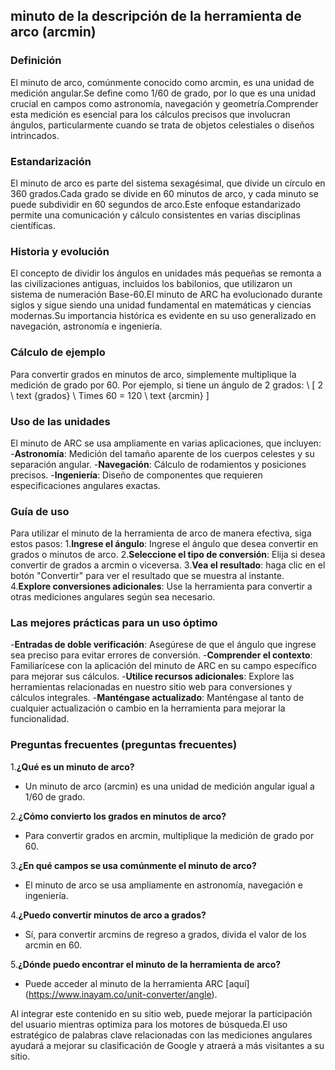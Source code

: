 ## minuto de la descripción de la herramienta de arco (arcmin)

### Definición
El minuto de arco, comúnmente conocido como arcmin, es una unidad de medición angular.Se define como 1/60 de grado, por lo que es una unidad crucial en campos como astronomía, navegación y geometría.Comprender esta medición es esencial para los cálculos precisos que involucran ángulos, particularmente cuando se trata de objetos celestiales o diseños intrincados.

### Estandarización
El minuto de arco es parte del sistema sexagésimal, que divide un círculo en 360 grados.Cada grado se divide en 60 minutos de arco, y cada minuto se puede subdividir en 60 segundos de arco.Este enfoque estandarizado permite una comunicación y cálculo consistentes en varias disciplinas científicas.

### Historia y evolución
El concepto de dividir los ángulos en unidades más pequeñas se remonta a las civilizaciones antiguas, incluidos los babilonios, que utilizaron un sistema de numeración Base-60.El minuto de ARC ha evolucionado durante siglos y sigue siendo una unidad fundamental en matemáticas y ciencias modernas.Su importancia histórica es evidente en su uso generalizado en navegación, astronomía e ingeniería.

### Cálculo de ejemplo
Para convertir grados en minutos de arco, simplemente multiplique la medición de grado por 60. Por ejemplo, si tiene un ángulo de 2 grados:
\ [
2 \ text {grados} \ Times 60 = 120 \ text {arcmin}
\]

### Uso de las unidades
El minuto de ARC se usa ampliamente en varias aplicaciones, que incluyen:
-**Astronomía**: Medición del tamaño aparente de los cuerpos celestes y su separación angular.
-**Navegación**: Cálculo de rodamientos y posiciones precisos.
-**Ingeniería**: Diseño de componentes que requieren especificaciones angulares exactas.

### Guía de uso
Para utilizar el minuto de la herramienta de arco de manera efectiva, siga estos pasos:
1.**Ingrese el ángulo**: Ingrese el ángulo que desea convertir en grados o minutos de arco.
2.**Seleccione el tipo de conversión**: Elija si desea convertir de grados a arcmin o viceversa.
3.**Vea el resultado**: haga clic en el botón "Convertir" para ver el resultado que se muestra al instante.
4.**Explore conversiones adicionales**: Use la herramienta para convertir a otras mediciones angulares según sea necesario.

### Las mejores prácticas para un uso óptimo
-**Entradas de doble verificación**: Asegúrese de que el ángulo que ingrese sea preciso para evitar errores de conversión.
-**Comprender el contexto**: Familiarícese con la aplicación del minuto de ARC en su campo específico para mejorar sus cálculos.
-**Utilice recursos adicionales**: Explore las herramientas relacionadas en nuestro sitio web para conversiones y cálculos integrales.
-**Manténgase actualizado**: Manténgase al tanto de cualquier actualización o cambio en la herramienta para mejorar la funcionalidad.

### Preguntas frecuentes (preguntas frecuentes)

1.**¿Qué es un minuto de arco?**
- Un minuto de arco (arcmin) es una unidad de medición angular igual a 1/60 de grado.

2.**¿Cómo convierto los grados en minutos de arco?**
- Para convertir grados en arcmin, multiplique la medición de grado por 60.

3.**¿En qué campos se usa comúnmente el minuto de arco?**
- El minuto de arco se usa ampliamente en astronomía, navegación e ingeniería.

4.**¿Puedo convertir minutos de arco a grados?**
- Sí, para convertir arcmins de regreso a grados, divida el valor de los arcmin en 60.

5.**¿Dónde puedo encontrar el minuto de la herramienta de arco?**
- Puede acceder al minuto de la herramienta ARC [aquí] (https://www.inayam.co/unit-converter/angle).

Al integrar este contenido en su sitio web, puede mejorar la participación del usuario mientras optimiza para los motores de búsqueda.El uso estratégico de palabras clave relacionadas con las mediciones angulares ayudará a mejorar su clasificación de Google y atraerá a más visitantes a su sitio.